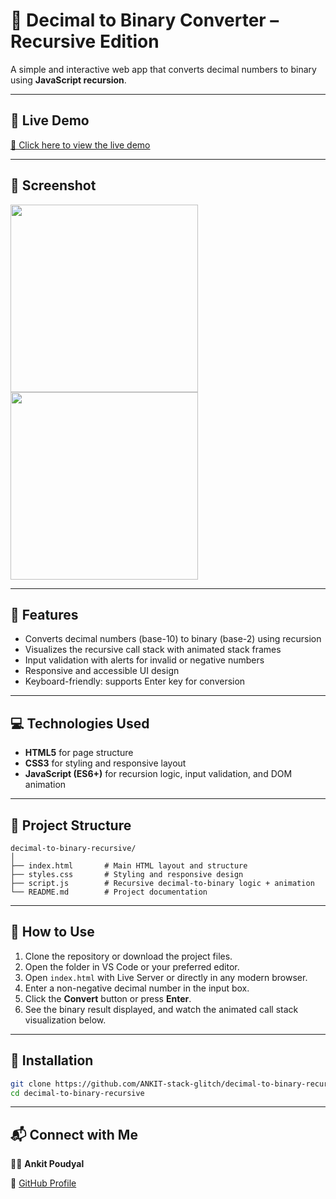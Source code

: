 # 🔢 Decimal to Binary Converter – Recursive Edition

A simple and interactive web app that converts decimal numbers to binary using **JavaScript recursion**. 

---

## 🎥 Live Demo

[🔗 Click here to view the live demo](https://ankit-stack-glitch.github.io/Dec-Bin-converter/)


---

## 📸 Screenshot

<p float="left">
  <img src="https://github.com/user-attachments/assets/a3fa99e9-17ae-4d78-b0af-1fbed75cd304" width="300" />
  <img src="https://github.com/user-attachments/assets/d9d1c2cf-19ce-4893-a051-4880dd3bf494" width="300" />
</p>



---

## 🚀 Features

- Converts decimal numbers (base-10) to binary (base-2) using recursion  
- Visualizes the recursive call stack with animated stack frames  
- Input validation with alerts for invalid or negative numbers  
- Responsive and accessible UI design  
- Keyboard-friendly: supports Enter key for conversion  

---

## 💻 Technologies Used

- **HTML5** for page structure  
- **CSS3** for styling and responsive layout  
- **JavaScript (ES6+)** for recursion logic, input validation, and DOM animation  

---



## 📝 Project Structure

```plaintext
decimal-to-binary-recursive/
│
├── index.html       # Main HTML layout and structure
├── styles.css       # Styling and responsive design
├── script.js        # Recursive decimal-to-binary logic + animation
└── README.md        # Project documentation

```
---

## 🎯 How to Use

1. Clone the repository or download the project files.  
2. Open the folder in VS Code or your preferred editor.  
3. Open `index.html` with Live Server or directly in any modern browser.  
4. Enter a non-negative decimal number in the input box.  
5. Click the **Convert** button or press **Enter**.  
6. See the binary result displayed, and watch the animated call stack visualization below.

---
## 📂 Installation

```bash
git clone https://github.com/ANKIT-stack-glitch/decimal-to-binary-recursive.git
cd decimal-to-binary-recursive

```
---
## 📬 Connect with Me

👨‍💻 **Ankit Poudyal**

🔗 [GitHub Profile](https://github.com/ANKIT-stack-glitch)
